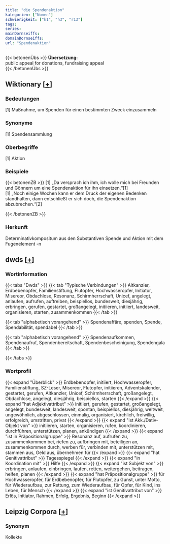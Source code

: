 ```yaml
---
title: "die Spendenaktion"
kategorien: ["Nomen"]
schwierigkeit: ["k1", "h3", "r13"]
tags:
series:
mainDornseiffs:
domainDornseiffs:
url: "Spendenaktion"
---
```


{{< betonenÜbs >}}
**Übersetzung:**  
public appeal for donations, fundraising appeal  
{{< /betonenÜbs >}}

## Wiktionary [[+](https://de.wiktionary.org/wiki/Spendenaktion)]

### Bedeutungen
[1] Maßnahme, um Spenden für einen bestimmten Zweck einzusammeln  

### Synonyme
[1] Spendensammlung  

### Oberbegriffe
[1] Aktion  

### Beispiele
{{< betonenZB >}}
[1] „Da versprach ich ihm, ich wolle mich bei Freunden und Gönnern um eine Spendenaktion für ihn einsetzen.“[1]  
[1] „Noch einige Wochen kann er dem Druck der eigenen Bedenken standhalten, dann entschließt er sich doch, die Spendenaktion abzubrechen.“[2]  

{{< /betonenZB >}}
### Herkunft
Determinativkompositum aus den Substantiven Spende und Aktion mit dem Fugenelement -n  



## dwds [[+](https://www.dwds.de/wb/Spendenaktion)]

### Wortinformation
{{< tabs "Dwds" >}}
{{< tab "Typische Verbindungen" >}}
Altkanzler, Erdbebenopfer, Familienstiftung, Flutopfer, Hochwasseropfer, Initiator, Misereor, Obdachlose, Resonanz, Schirmherrschaft, Unicef, angelegt, anlaufen, aufrufen, auftreiben, beispiellos, bundesweit, diesjährig, erbringen, gerufen, gestartet, großangelegt, initiieren, initiiert, landesweit, organisieren, starten, zusammenkommen
{{< /tab >}}

{{< tab "alphabetisch vorangehend" >}}
Spendenaffäre, spenden, Spende, Spendabilität, spendabel
{{< /tab >}}

{{< tab "alphabetisch vorangehend" >}}
Spendenaufkommen, Spendenaufruf, Spendenbereitschaft, Spendenbescheinigung, Spendengala
{{< /tab >}}

{{< /tabs >}}

### Wortprofil
{{< expand "Überblick" >}} Erdbebenopfer, initiiert, Hochwasseropfer, Familienstiftung, SZ-Leser, Misereor, Flutopfer, initiieren, Adventskalender, gestartet, gerufen, Altkanzler, Unicef, Schirmherrschaft, großangelegt, Obdachlose, angelegt, diesjährig, beispiellos, starten {{< /expand >}}
{{< expand "hat Adjektivattribut" >}} initiiert, gerufen, gestartet, großangelegt, angelegt, bundesweit, landesweit, spontan, beispiellos, diesjährig, weltweit, ungewöhnlich, abgeschlossen, einmalig, organisiert, kirchlich, freiwillig, erfolgreich, umstritten, privat {{< /expand >}}
{{< expand "ist Akk./Dativ-Objekt von" >}} initiieren, starten, organisieren, rufen, koordinieren, durchführen, unterstützen, planen, ankündigen {{< /expand >}}
{{< expand "ist in Präpositionalgruppe" >}} Resonanz auf, aufrufen zu, zusammenkommen bei, riefen zu, aufbringen mit, beteiligen an, zusammenkommen durch, werben für, verbinden mit, unterstützen mit, stammen aus, Geld aus, übernehmen für {{< /expand >}}
{{< expand "hat Genitivattribut" >}} Tagesspiegel {{< /expand >}}
{{< expand "in Koordination mit" >}} Hilfe {{< /expand >}}
{{< expand "ist Subjekt von" >}} erbringen, anlaufen, einbringen, laufen, retten, weitergehen, beitragen, helfen, planen {{< /expand >}}
{{< expand "hat Präpositionalgruppe" >}} für Hochwasseropfer, für Erdbebenopfer, für Flutopfer, zu Gunst, unter Motto, für Wiederaufbau, zur Rettung, zum Wiederaufbau, für Opfer, für Kind, ins Leben, für Mensch {{< /expand >}}
{{< expand "ist Genitivattribut von" >}} Erlös, Initiator, Rahmen, Erfolg, Ergebnis, Beginn {{< /expand >}}

## Leipzig Corpora [[+](https://corpora.uni-leipzig.de/en/res?word=Spendenaktion&corpusId=deu_newscrawl-public_2018)]


### Synonym
Kollekte

